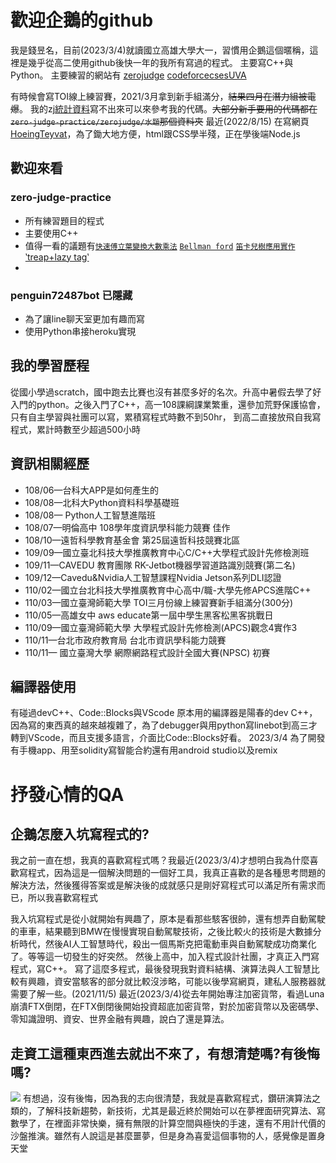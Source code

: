 # 歡迎企鵝的github
我是錢昱名，目前(2023/3/4)就讀國立高雄大學大一，習慣用企鵝這個暱稱，這裡是幾乎從高二使用github後快一年的我所有寫過的程式。
主要寫C++與Python。
主要練習的網站有 [zerojudge](https://zerojudge.tw/) [codeforce](https://codeforces.com/)[cses](https://cses.fi/)[UVA
](https://onlinejudge.org/index.php)

有時候會寫TOI線上練習賽，2021/3月拿到新手組滿分，~~結果四月在潛力組被電爆~~。
我的zj[統計資料](https://zerojudge.tw/UserStatistic?id=105222)寫不出來可以來參考我的代碼。~~大部分新手要用的代碼都在`zero-judge-practice/zerojudge/水題`那個資料夾~~
最近(2022/8/15) 在寫網頁[HoeingTeyvat](github.com/penguin72487/HoeingTeyvat)，為了鋤大地方便，html跟CSS學半殘，正在學後端Node.js
## 歡迎來看
### zero-judge-practice
* 所有練習題目的程式
* 主要使用C++
* 值得一看的議題有[`快速傅立葉變換大數乘法`](https://github.com/penguin72487/zero-judge-practice/blob/master/penguinLibrary/bignum/fft_Bignumber.cpp) [`Bellman ford`](https://github.com/penguin72487/zero-judge-practice/blob/master/graph/task1673BellmanOpti.cpp) [`笛卡兒樹應用實作`](https://github.com/penguin72487/zero-judge-practice/blob/master/vs-code/g277DCtree.cpp) [‵treap+lazy tag‵](https://github.com/penguin72487/zero-judge-practice/blob/master/cses/task1735treapLazytag.cpp)
*

### penguin72487bot 已隱藏
* 為了讓line聊天室更加有趣而寫
* 使用Python串接heroku實現


## 我的學習歷程
從國小學過scratch，國中跑去比賽也沒有甚麼多好的名次。升高中暑假去學了好入門的python。之後入門了C++，高一108課綱課業繁重，還參加荒野保護協會，只有自主學習與社團可以寫，累積寫程式時數不到50hr，
到高二直接放飛自我寫程式，累計時數至少超過500小時
## 資訊相關經歷
* 108/06—台科大APP是如何產生的
* 108/08—北科大Python資料科學基礎班
* 108/08— Python人工智慧進階班
* 108/07—明倫高中 108學年度資訊學科能力競賽 佳作
* 108/10—遠哲科學教育基金會 第25屆遠哲科技競賽北區
* 109/09—國立臺北科技大學推廣教育中心C/C++大學程式設計先修檢測班
* 109/11—CAVEDU 教育團隊 RK-Jetbot機器學習道路識別競賽(第二名)
* 109/12—Cavedu&Nvidia人工智慧課程Nvidia Jetson系列DLI認證
* 110/02—國立台北科技大學推廣教育中心高中/職-大學先修APCS進階C++
* 110/03—國立臺灣師範大學 TOI三月份線上練習賽新手組滿分(300分)
* 110/05—高雄女中 aws educate第一屆中學生黑客松黑客挑戰日
* 110/09—國立臺灣師範大學 大學程式設計先修檢測(APCS)觀念4實作3
* 110/11—台北市政府教育局 台北市資訊學科能力競賽
* 110/11— 國立臺灣大學 網際網路程式設計全國大賽(NPSC) 初賽

## 編譯器使用
有碰過devC++、Code::Blocks與VScode
原本用的編譯器是陽春的dev C++，因為寫的東西真的越來越複雜了，為了debugger與用python寫linebot到高三才轉到VScode，而且支援多語言，介面比Code::Blocks好看。
2023/3/4 為了開發有手機app、用至solidity寫智能合約還有用android studio以及remix
# 抒發心情的QA
## 企鵝怎麼入坑寫程式的?
我之前一直在想，我真的喜歡寫程式嗎？我最近(2023/3/4)才想明白我為什麼喜歡寫程式，因為這是一個解決問題的一個好工具，我真正喜歡的是各種思考問題的解決方法，然後獲得答案或是解決後的成就感只是剛好寫程式可以滿足所有需求而已，所以我喜歡寫程式

我入坑寫程式是從小就開始有興趣了，原本是看那些駭客很帥，還有想弄自動駕駛的車車，結果聽到BMW在慢慢實現自動駕駛技術，之後比較火的技術是大數據分析時代，然後AI人工智慧時代，殺出一個馬斯克把電動車與自動駕駛成功商業化了。等等這一切發生的好突然。
然後上高中，加入程式設計社團，才真正入門寫程式，寫C++。
寫了這麼多程式，最後發現我對資料結構、演算法與人工智慧比較有興趣，資安當駭客的部分就比較沒涉略，可能以後學寫網頁，建私人服務器就需要了解一些。(2021/11/5)
最近(2023/3/4)從去年開始專注加密貨幣，看過Luna崩潰FTX倒閉，在FTX倒閉後開始投資超底加密貨幣，對於加密貨幣以及密碼學、零知識證明、資安、世界金融有興趣，說白了還是算法。
##  走資工這種東西進去就出不來了，有想清楚嗎?有後悔嗎?
![](https://cdn.discordapp.com/attachments/510729837464518660/893442665859928074/FB_IMG_1633083770386.jpg)
有想過，沒有後悔，因為我的志向很清楚，我就是喜歡寫程式，鑽研演算法之類的，了解科技新趨勢，新技術，尤其是最近終於開始可以在夢裡面研究算法、寫數學了，在裡面非常快樂，擁有無限的計算空間與極快的手速，還有不用計代價的沙盤推演。雖然有人說這是甚麼噩夢，但是身為喜愛這個事物的人，感覺像是置身天堂

